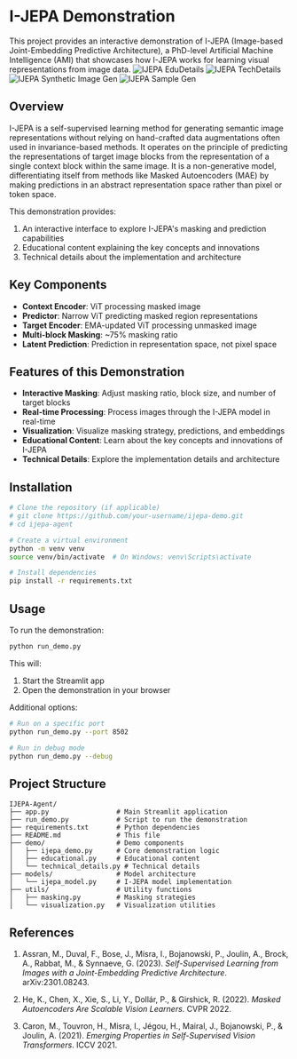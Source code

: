 # I-JEPA Demonstration

This project provides an interactive demonstration of I-JEPA (Image-based Joint-Embedding Predictive Architecture), a PhD-level Artificial Machine Intelligence (AMI) that showcases how I-JEPA works for learning visual representations from image data.
![IJEPA EduDetails](https://github.com/user-attachments/assets/2cc5cfe7-01be-4f2b-97f0-53025d60422c)
![IJEPA TechDetails](https://github.com/user-attachments/assets/96595249-4a03-4191-8576-1b125e36da56)
![IJEPA Synthetic Image Gen](https://github.com/user-attachments/assets/d76d5f9a-2545-4904-b3e8-77656ad087f1)
![IJEPA Sample Gen](https://github.com/user-attachments/assets/40be67cb-f0e6-4c27-81bc-a26a6608eb65)

## Overview

I-JEPA is a self-supervised learning method for generating semantic image representations without relying on hand-crafted data augmentations often used in invariance-based methods. It operates on the principle of predicting the representations of target image blocks from the representation of a single context block within the same image. It is a non-generative model, differentiating itself from methods like Masked Autoencoders (MAE) by making predictions in an abstract representation space rather than pixel or token space.

This demonstration provides:
1. An interactive interface to explore I-JEPA's masking and prediction capabilities
2. Educational content explaining the key concepts and innovations
3. Technical details about the implementation and architecture

## Key Components

- **Context Encoder**: ViT processing masked image
- **Predictor**: Narrow ViT predicting masked region representations
- **Target Encoder**: EMA-updated ViT processing unmasked image
- **Multi-block Masking**: ~75% masking ratio
- **Latent Prediction**: Prediction in representation space, not pixel space

## Features of this Demonstration

- **Interactive Masking**: Adjust masking ratio, block size, and number of target blocks
- **Real-time Processing**: Process images through the I-JEPA model in real-time
- **Visualization**: Visualize masking strategy, predictions, and embeddings
- **Educational Content**: Learn about the key concepts and innovations of I-JEPA
- **Technical Details**: Explore the implementation details and architecture

## Installation

```bash
# Clone the repository (if applicable)
# git clone https://github.com/your-username/ijepa-demo.git
# cd ijepa-agent

# Create a virtual environment
python -m venv venv
source venv/bin/activate  # On Windows: venv\Scripts\activate

# Install dependencies
pip install -r requirements.txt
```

## Usage

To run the demonstration:

```bash
python run_demo.py
```

This will:
1. Start the Streamlit app
2. Open the demonstration in your browser

Additional options:

```bash
# Run on a specific port
python run_demo.py --port 8502

# Run in debug mode
python run_demo.py --debug
```

## Project Structure

```
IJEPA-Agent/
├── app.py                 # Main Streamlit application
├── run_demo.py            # Script to run the demonstration
├── requirements.txt       # Python dependencies
├── README.md              # This file
├── demo/                  # Demo components
│   ├── ijepa_demo.py      # Core demonstration logic
│   ├── educational.py     # Educational content
│   └── technical_details.py # Technical details
├── models/                # Model architecture
│   └── ijepa_model.py     # I-JEPA model implementation
├── utils/                 # Utility functions
│   ├── masking.py         # Masking strategies
│   └── visualization.py   # Visualization utilities
```

## References

1. Assran, M., Duval, F., Bose, J., Misra, I., Bojanowski, P., Joulin, A., Brock, A., Rabbat, M., & Synnaeve, G. (2023). *Self-Supervised Learning from Images with a Joint-Embedding Predictive Architecture*. arXiv:2301.08243.

2. He, K., Chen, X., Xie, S., Li, Y., Dollár, P., & Girshick, R. (2022). *Masked Autoencoders Are Scalable Vision Learners*. CVPR 2022.

3. Caron, M., Touvron, H., Misra, I., Jégou, H., Mairal, J., Bojanowski, P., & Joulin, A. (2021). *Emerging Properties in Self-Supervised Vision Transformers*. ICCV 2021.
